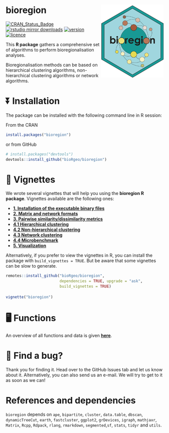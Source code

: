 
<!-- README.md is generated from README.Rmd. Please edit that file -->

# bioregion <img src="man/figures/logo.svg" align="right" alt="" width="200" />

<!-- badges: start -->

[![CRAN_Status_Badge](http://www.r-pkg.org/badges/version/bioregion)](https://cran.r-project.org/package=bioregion)
[![rstudio mirror
downloads](http://cranlogs.r-pkg.org/badges/grand-total/bioregion)](http://r-pkg.org/pkg/bioregion)
[![version](https://img.shields.io/github/v/release/bioRgeo/bioregion?label=version&style=flat&logo=github)](https://github.com/bioRgeo/bioregion)
[![licence](https://img.shields.io/badge/Licence-GPL--3-blue.svg)](https://www.r-project.org/Licenses/GPL-3)
<!-- badges: end -->

This **R package** gathers a comprehensive set of algorithms to perform
bioregionalisation analyses.

Bioregionalisation methods can be based on hierarchical clustering
algorithms, non-hierarchical clustering algorithms or network
algorithms.

# :arrow_double_down: Installation

The package can be installed with the following command line in R
session:

From the CRAN

``` r
install.packages("bioregion")
```

or from GitHub

``` r
# install.packages("devtools")
devtools::install_github("bioRgeo/bioregion")
```

# :scroll: Vignettes

We wrote several vignettes that will help you using the **bioregion R
package**. Vignettes available are the following ones: <br>

- **[1. Installation of the executable binary
  files](https://bioRgeo.github.io/bioregion/articles/a1_install_binary_files.html)**  
- **[2. Matrix and network
  formats](https://bioRgeo.github.io/bioregion/articles/a2_matrix_and_network_formats.html)**
- **[3. Pairwise similarity/dissimilarity
  metrics](https://bioRgeo.github.io/bioregion/articles/a3_pairwise_metrics.html)**
- **[4.1 Hierarchical
  clustering](https://bioRgeo.github.io/bioregion/articles/a4_1_hierarchical_clustering.html)**
- **[4.2 Non-hierarchical
  clustering](https://bioRgeo.github.io/bioregion/articles/a4_2_non_hierarchical_clustering.html)**
- **[4.3 Network
  clustering](https://bioRgeo.github.io/bioregion/articles/a4_3_network_clustering.html)**
- **[4.4
  Microbenchmark](https://bioRgeo.github.io/bioregion/articles/a4_4_microbenchmark.html)**
- **[5.
  Visualization](https://bioRgeo.github.io/bioregion/articles/a5_visualization.html)**

Alternatively, if you prefer to view the vignettes in R, you can install
the package with `build_vignettes = TRUE`. But be aware that some
vignettes can be slow to generate.

``` r
remotes::install_github("bioRgeo/bioregion",
                        dependencies = TRUE, upgrade = "ask", 
                        build_vignettes = TRUE)

vignette("bioregion")
```

# :desktop_computer: Functions

An overview of all functions and data is given
**[here](https://bioRgeo.github.io/bioregion/reference/index.html)**.

# :bug: Find a bug?

Thank you for finding it. Head over to the GitHub Issues tab and let us
know about it. Alternatively, you can also send us an e-mail. We will
try to get to it as soon as we can!

# References and dependencies

`bioregion` depends on `ape`, `bipartite`, `cluster`, `data.table`,
`dbscan`, `dynamicTreeCut`, `earth`, `fastcluster`, `ggplot2`,
`grDevices`, `igraph`, `mathjaxr`, `Matrix`, `Rcpp`, `Rdpack`, `rlang`,
`rmarkdown`, `segmented`,`sf`, `stats`, `tidyr` and `utils`.
